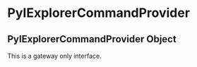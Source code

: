 # PyIExplorerCommandProvider

## PyIExplorerCommandProvider Object



This is a gateway only interface\.